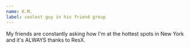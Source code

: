 ```yaml
---
name: K.M.
label: coolest guy in his friend group
---
```


My friends are constantly asking how I'm at the hottest spots in New York and it's ALWAYS thanks to ResX.
